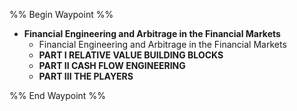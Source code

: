 %% Begin Waypoint %%
- **Financial Engineering and Arbitrage in the Financial Markets**
	- Financial Engineering and Arbitrage in the Financial Markets
	- **PART I RELATIVE VALUE BUILDING BLOCKS**
	- **PART II CASH FLOW ENGINEERING**
	- **PART III THE PLAYERS**

%% End Waypoint %%

